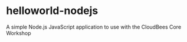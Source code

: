 # helloworld-nodejs
A simple Node.js JavaScript application to use with the CloudBees Core Workshop
